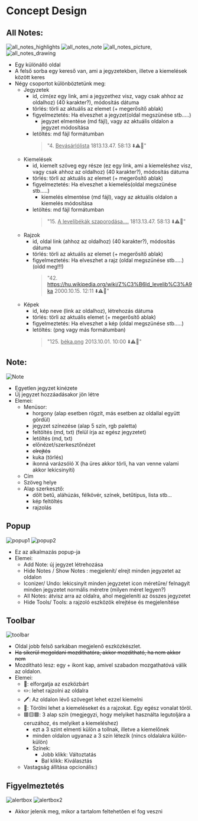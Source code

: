 # Concept Design 

## All Notes:
![all_notes_highlights](all_notes_highlights.png) ![all_notes_note](all_notes_note.png) ![all_notes_picture](all_notes_picture.png),![all_notes_drawing](all_notes_drawing.png)
- Egy különálló oldal 
- A felső sorba egy kereső van, ami a jegyzetekben, illetve a kiemelések között keres 
- Négy csoportot különböztetünk meg:
    - Jegyzetek
        - id, cím(ez egy link, ami a jegyzethez visz, vagy csak ahhoz az oldalhoz) (40 karakter?), módosítás dátuma
        - törlés: törli az aktuális az elemet (+ megerősítő ablak)
        - figyelmeztetés: Ha elveszhet a jegyzet(oldal megszünése stb.....)
            - jegyzet elmentése (md fájl), vagy az aktuális oldalon a jegyzet módosítása
        - letöltés: md fájl formátumban
            > "4. <u>Bevásárlólista</u>  1813.13.47. 58:13 ⬇️⚠️🚮"
    - Kiemelések
        - id, kiemelt szöveg egy része (ez egy link, ami a kiemeléshez visz, vagy csak ahhoz az oldalhoz) (40 karakter?), módosítás dátuma
        - törlés: törli az aktuális az elemet (+ megerősítő ablak)
        - figyelmeztetés: Ha elveszhet a kiemelés(oldal megszünése stb.....)
            - kiemelés elmentése (md fájl), vagy az aktuális oldalon a kiemelés módosítása
        - letöltés: md fájl formátumban
            > "15. <u>A levelibékák szaporodása....</u>  1813.13.47. 58:13 ⬇️⚠️🚮"
    - Rajzok
        - id, oldal link (ahhoz az oldalhoz) (40 karakter?), módosítás dátuma
        - törlés: törli az aktuális az elemet (+ megerősítő ablak)
        - figyelmeztetés: Ha elveszhet a rajz (oldal megszünése stb.....)(oldd meg!!!)
            > "42. <u>https://hu.wikipedia.org/wiki/Z%C3%B6ld_levelib%C3%A9ka</u>  2000.10.15. 12:11 ⬇️⚠️🚮"
    - Képek
        - id, kép neve (link az oldalhoz), létrehozás dátuma
        - törlés: törli az aktuális elemet (+ megerősítő ablak)
        - figyelmeztetés: Ha elveszhet a kép (oldal megszünése stb.....)
        - letöltés: (png vagy más formátumban)
            > "125. <u>béka.png</u> 2013.10.01. 10:00 ⬇️⚠️🚮"


## Note:
![Note](note.png)
- Egyetlen jegyzet kinézete
- Új jegyzet hozzáadásakor jön létre
- Elemei:
    - Menüsor: 
        - horgony (alap esetben rögzít, más esetben az oldallal együtt gördül)
        - jegyzet színezése (alap 5 szín, rgb paletta)
        - feltöltés (md, txt) (felül írja az egész jegyzetet)
        - letöltés (md, txt)
        - előnézet/szerkesztőnézet
        - ~~elrejtés~~
        - kuka (törlés)
        - ikonná varázsóló X (ha üres akkor törli, ha van venne valami akkor lekicsinyíti)
    - Cím
    - Szöveg helye
    - Alap szerkesztő:
        - dőlt betű, aláhúzás, félkövér, színek, betűtípus, lista stb...
        - kép feltöltés
        - rajzolás 


## Popup
![popup1](popup1.png)
![popup2](popup2.png)
- Ez az alkalmazás popup-ja
- Elemei:
    - Add Note: új jegyzet létrehozása
    - Hide Notes / Show Notes :  megjelenít/ elrejt minden jegyzetet az oldalon
    - Iconizer/ Undo: lekicsinyít minden jegyzetet icon méretűre/ felnagyít minden jegyzetet normális méretre (milyen méret legyen?)
    - All Notes: átvisz arra az oldalra, ahol megjeleníti az összes jegyzetet
    - Hide Tools/ Tools: a rajzoló eszközök elrejtése és megjelenítése


## Toolbar
![toolbar](toolbar.png)
- Oldal jobb felső sarkában megjelenő eszközkészlet.
- ~~Ha sikerül megoldani mozdíthatóra, akkor mozdítható, ha nem akkor nem~~
- Mozdítható lesz: egy + ikont kap, amivel szabadon mozgathatóvá válik az oldalon.
- Elemei:
    - 🔄️: elforgatja az eszközbárt
    - ✏️: lehet rajzolni az oldalra
    - 🖍: Az oldalon lévő szöveget lehet ezzel kiemelni
    - 🧼: Törölni lehet a kiemeléseket és a rajzokat. Egy egész vonalat töröl.
    - 🟥🟨🟩: 3 alap szín (megjegyzi, hogy melyiket használta legutoljára a ceruzához, és melyiket a kiemeléshez)
        - ezt a 3 színt elmenti külön a tollnak, illetve a kiemelőnek
        - minden oldalon ugyanaz a 3 szín létezik (nincs oldalakra külön-külön)
        - Színek:
            - Jobb klikk: Változtatás
            - Bal klikk: Kiválasztás
    - Vastagság állítása opcionális:)


## Figyelmeztetés
![alertbox](alertbox.png)
![alertbox2](alertbox2.png)
- Akkor jelenik meg, mikor a tartalom feltehetően el fog veszni
